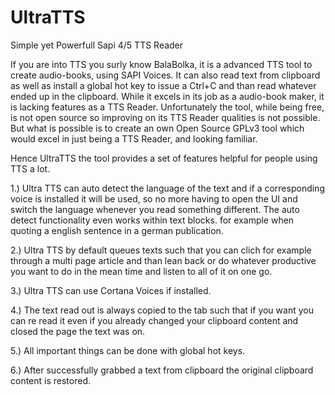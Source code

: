 # UltraTTS
Simple yet Powerfull Sapi 4/5 TTS Reader


If you are into TTS you surly know BalaBolka, it is a advanced TTS tool to create audio-books, using SAPI Voices. It can also read text from clipboard as well as install a global hot key to issue a Ctrl+C and than read whatever ended up in the clipboard. While it excels in its job as a audio-book maker, it is lacking features as a TTS Reader. Unfortunately the tool, while being free, is not open source so improving on its TTS Reader qualities is not possible. But what is possible is to create an own Open Source GPLv3 tool which would excel in just being a TTS Reader, and looking familiar.

Hence UltraTTS the tool provides a set of features helpful for people using TTS a lot. 

1.) Ultra TTS can auto detect the language of the text and if a corresponding voice is installed it will be used, so no more having to open the UI and switch the language whenever you read something different. The auto detect functionality even works within text blocks. for example when quoting a english sentence in a german publication. 

2.) Ultra TTS by default queues texts such that you can clich for example through a multi page article and than lean back or do whatever productive you want to do in the mean time and listen to all of it on one go.

3.) Ultra TTS can use Cortana Voices if installed.

4.) The text read out is always copied to the tab such that if you want you can re read it even if you already changed your clipboard content and closed the page the text was on.

5.) All important things can be done with global hot keys.

6.) After successfully grabbed a text from clipboard the original clipboard content is restored.

